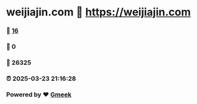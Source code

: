 # weijiajin.com :link: https://weijiajin.com 
### :page_facing_up: [16](https://weijiajin.com/tag.html) 
### :speech_balloon: 0 
### :hibiscus: 26325 
### :alarm_clock: 2025-03-23 21:16:28 
### Powered by :heart: [Gmeek](https://github.com/Meekdai/Gmeek)
